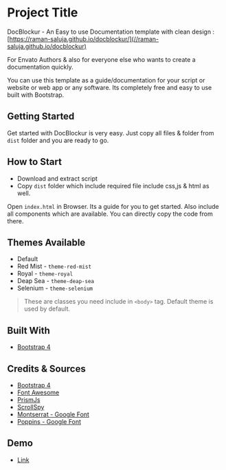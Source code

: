# Project Title

DocBlockur - An Easy to use Documentation template with clean design : [https://raman-saluja.github.io/docblockur/](//raman-saluja.github.io/docblockur)

For Envato Authors & also for everyone else who wants to create a documentation quickly.

You can use this template as a guide/documentation for your script or website or web app or any software. Its completely free and easy to use built with Bootstrap.

## Getting Started

Get started with DocBlockur is very easy. Just copy all files & folder from `dist` folder and you are ready to go.

## How to Start

 * Download and extract script
 * Copy `dist` folder which include required file include css,js & html as well.
 
Open `index.html` in Browser. Its a guide for you to get started. Also include all components which are available. You can directly copy the code from there.

## Themes Available

* Default
* Red Mist - `theme-red-mist`
* Royal - `theme-royal`
* Deap Sea - `theme-deap-sea`
* Selenium - `theme-selenium`

> These are classes you need include in `<body>` tag. Default theme is used by default.



## Built With

* [Bootstrap 4](//www.getbootstrap.com/)

## Credits & Sources
 
* [Bootstrap 4](//getbootstrap.com)
* [Font Awesome](//fontawesome.com)
* [PrismJs](//prismjs.com)
* [ScrollSpy](//github.com/r3plica/Scrollspy)
* [Montserrat - Google Font](//fonts.google.com/specimen/Montserrat)
* [Poppins - Google Font](//fonts.google.com/specimen/Poppins)


## Demo

* [Link](//raman-saluja.github.io/docblockur)


